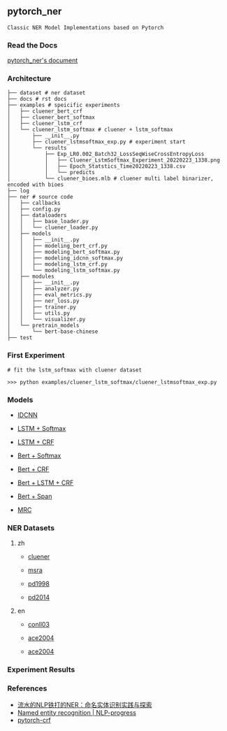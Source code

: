 ## pytorch_ner
`Classic NER Model Implementations based on Pytorch`

### Read the Docs

[pytorch_ner's document](https://pytorch-ner.readthedocs.io/en/latest/)

### Architecture
```
├── dataset # ner dataset
├── docs # rst docs
├── examples # speicific experiments
│   ├── cluener_bert_crf
│   ├── cluener_bert_softmax
│   ├── cluener_lstm_crf
│   └── cluener_lstm_softmax # cluener + lstm_softmax
│       ├── __init__.py
│       ├── cluener_lstmsoftmax_exp.py # experiment start
│       └── results
│           ├── Exp_LR0.002_Batch32_LossSeqWiseCrossEntropyLoss
│           │   ├── Cluener_LstmSoftmax_Experiment_20220223_1338.png
│           │   ├── Epoch_Statstics_Time20220223_1338.csv
│           │   └── predicts
│           └── cluener_bioes.mlb # cluener multi label binarizer, encoded with bioes 
├── log
├── ner # source code
│   ├── callbacks
│   ├── config.py 
│   ├── dataloaders 
│   │   ├── base_loader.py
│   │   └── cluener_loader.py
│   ├── models
│   │   ├── __init__.py
│   │   ├── modeling_bert_crf.py
│   │   ├── modeling_bert_softmax.py
│   │   ├── modeling_idcnn_softmax.py
│   │   ├── modeling_lstm_crf.py
│   │   └── modeling_lstm_softmax.py
│   ├── modules
│   │   ├── __init__.py
│   │   ├── analyzer.py
│   │   ├── eval_metrics.py
│   │   ├── ner_loss.py
│   │   ├── trainer.py
│   │   ├── utils.py
│   │   └── visualizer.py
│   └── pretrain_models
│       └── bert-base-chinese
├── test 
```

### First Experiment
```angular2html
# fit the lstm_softmax with cluener dataset

>>> python examples/cluener_lstm_softmax/cluener_lstmsoftmax_exp.py
```

### Models

- [IDCNN]()

- [LSTM + Softmax](https://github.com/bannima/pytorch_ner/tree/master/ner/models/lstm_softmax)

- [LSTM + CRF]()

- [Bert + Softmax]()

- [Bert + CRF ]()

- [Bert + LSTM + CRF]()

- [Bert + Span]()

- [MRC]()

### NER Datasets
1. zh 
   - [cluener](https://www.cluebenchmarks.com/introduce.html)

   - [msra]()

   - [pd1998]()
   
   - [pd2014]()

2. en
   - [conll03]()

   - [ace2004]()
   
   - [ace2004]()

### Experiment Results



### References

- [流水的NLP铁打的NER：命名实体识别实践与探索](https://zhuanlan.zhihu.com/p/166496466)
- [Named entity recognition | NLP-progress](https://nlpprogress.com/english/named_entity_recognition.html)
- [pytorch-crf](https://github.com/kmkurn/pytorch-crf)

